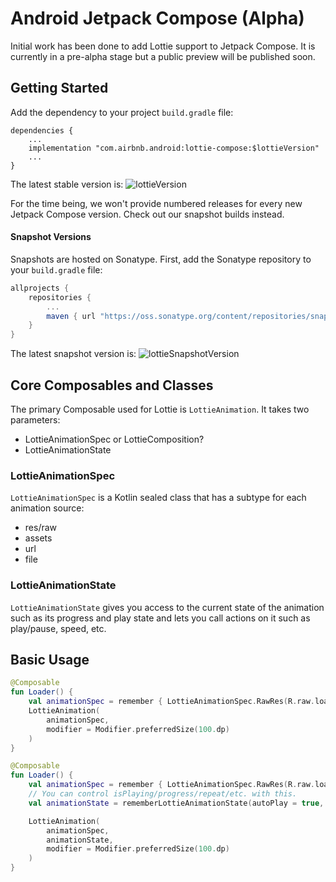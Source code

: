 # Android Jetpack Compose (Alpha)

Initial work has been done to add Lottie support to Jetpack Compose. It is currently in a pre-alpha stage but a public preview will be published soon.

## Getting Started
Add the dependency to your project `build.gradle` file:

<pre><code class="lang-groovy">dependencies {
    ...
    implementation "com.airbnb.android:lottie-compose:$lottieVersion"
    ...
}
</code></pre>
The latest stable version is: ![lottieVersion](https://maven-badges.herokuapp.com/maven-central/com.airbnb.android/lottie-compose/badge.svg)

For the time being, we won't provide numbered releases for every new Jetpack Compose
version. Check out our snapshot builds instead.

#### Snapshot Versions
Snapshots are hosted on Sonatype. First, add the Sonatype repository to your `build.gradle` file:

```groovy
allprojects {
    repositories {
        ...
        maven { url "https://oss.sonatype.org/content/repositories/snapshots/" }
    }
}
```

The latest snapshot version is: ![lottieSnapshotVersion](https://img.shields.io/nexus/s/com.airbnb.android/lottie-compose?server=https%3A%2F%2Foss.sonatype.org)

## Core Composables and Classes

The primary Composable used for Lottie is `LottieAnimation`. It takes two parameters:
* LottieAnimationSpec or LottieComposition?
* LottieAnimationState

### LottieAnimationSpec
`LottieAnimationSpec` is a Kotlin sealed class that has a subtype for each animation source:
* res/raw
* assets
* url
* file

### LottieAnimationState
`LottieAnimationState` gives you access to the current state of the animation such as its progress and play state and lets you call actions on it such as play/pause, speed, etc.

## Basic Usage
```kotlin
@Composable
fun Loader() {
    val animationSpec = remember { LottieAnimationSpec.RawRes(R.raw.loading) }
    LottieAnimation(
        animationSpec,
        modifier = Modifier.preferredSize(100.dp)
    )
}
```

```kotlin
@Composable
fun Loader() {
    val animationSpec = remember { LottieAnimationSpec.RawRes(R.raw.loading) }
    // You can control isPlaying/progress/repeat/etc. with this.
    val animationState = rememberLottieAnimationState(autoPlay = true, repeatCount = Integer.MAX_VALUE)

    LottieAnimation(
        animationSpec,
        animationState,
        modifier = Modifier.preferredSize(100.dp)
    )
}
```
